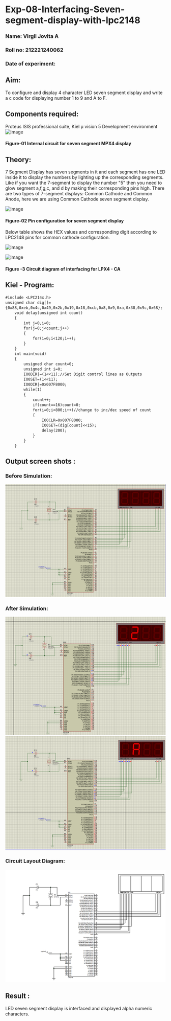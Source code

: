 # Exp-08-Interfacing-Seven-segment-display-with-lpc2148

### Name: Virgil Jovita A
### Roll no: 212221240062
### Date of experiment:
 
## Aim: 
To configure and display 4 character LED seven segment display and write a c code for displaying number 1 to 9 and A to F.
## Components required: 
Proteus ISIS professional suite, Kiel μ vision 5 Development environment 
 ![image](https://user-images.githubusercontent.com/36288975/201021692-efa39349-1a3c-4737-aadc-1843b954c78d.png)
#### Figure-01 Internal circuit for seven segment MPX4 display

## Theory: 
7 Segment Display has seven segments in it and each segment has one LED inside it to display the numbers by lighting up the corresponding segments. Like if you want the 7-segment to display the number "5" then you need to glow segment a,f,g,c, and d by making their corresponding pins high. There are two types of 7-segment displays: Common Cathode and Common Anode, here we are using Common Cathode seven segment display.
	
   ![image](https://user-images.githubusercontent.com/36288975/201021740-565b47cd-26d8-4e54-a092-eef7a0a85278.png)
#### Figure-02 Pin configuration for seven segment display  

Below table shows the HEX values and corresponding digit according to LPC2148 pins for common cathode configuration.

![image](https://user-images.githubusercontent.com/94164665/201395354-8b286e2e-6c43-48d6-8880-2cc7f17033f9.png) 

![image](https://user-images.githubusercontent.com/36288975/201021930-7efe2b15-b0de-4d52-b87d-329fe6b91c89.png)
#### Figure -3 Circuit diagram of interfacing for LPX4 - CA

## Kiel - Program:
```
#include <LPC214x.h>
unsigned char dig[]={0x88,0xeb,0x4c,0x49,0x2b,0x19,0x18,0xcb,0x8,0x9,0xa,0x38,0x9c,0x68};
	void delay(unsigned int count)
	{
		int j=0,i=0;
		for(j=0;j<count;j++)
		{
			for(i=0;i<120;i++);
		}
	}
	int main(void)
	{
		unsigned char count=0;
		unsigned int i=0;
		IO0DIR|=(1<<11);//Set Digit control lines as Outputs
		IO0SET=(1<<11);
		IO0DIR|=0x007F8000;
		while(1)
		{
			count++;
			if(count==16)count=0;
			for(i=0;i<800;i++)//change to inc/dec speed of count
			{
				IO0CLR=0x007F8000;
				IO0SET=(dig[count]<<15);
				delay(200);
			}
		}
	}
```
##  Output screen shots :
### Before Simulation:
![00](https://github.com/NITHISHKUMAR-P/Interfacing-Seven-segment-display-with-lpc2148/raw/main/bs.PNG)

### After Simulation:
![1](https://github.com/NITHISHKUMAR-P/Interfacing-Seven-segment-display-with-lpc2148/raw/main/as1.PNG)
![0](https://github.com/NITHISHKUMAR-P/Interfacing-Seven-segment-display-with-lpc2148/raw/main/as2.PNG)
### Circuit Layout Diagram:
![33](https://github.com/NITHISHKUMAR-P/Interfacing-Seven-segment-display-with-lpc2148/raw/main/lay.PNG)


## Result :
LED seven segment display is interfaced and displayed alpha numeric characters.
